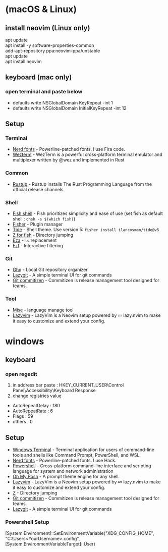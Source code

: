 # (macOS & Linux)
## install neovim (Linux only)
apt update  
apt install -y software-properties-common  
add-apt-repository ppa:neovim-ppa/unstable  
apt update  
apt install neovim  
## keyboard (mac only)
### open terminal and paste below
- defaults write NSGlobalDomain KeyRepeat -int 1
- defaults write NSGlobalDomain InitialKeyRepeat -int 12
## Setup
### Terminal
- [Nerd fonts](https://github.com/ryanoasis/nerd-fonts) - Powerline-patched fonts. I use Fira code.
- [Wezterm](https://wezfurlong.org/wezterm/) - WezTerm is a powerful cross-platform terminal emulator and multiplexer written by @wez and implemented in Rust

### Common
- [Rustup](https://www.rust-lang.org/tools/install) - Rustup installs The Rust Programming Language from the official release channels

### Shell
- [Fish shell](https://fishshell.com/) - Fish prioritizes simplicity and ease of use (set fish as default shell : `chsh -s $(which fish)`)
- [Fisher](https://github.com/jorgebucaran/fisher) - Plugin manager
- [Tide](https://github.com/IlanCosman/tide) - Shell theme. Use version 5: `fisher install ilancosman/tide@v5`
- [Z for fish](https://github.com/jethrokuan/z) - Directory jumping
- [Eza](https://github.com/eza-community/eza) - `ls` replacement
- [Fzf](https://github.com/PatrickF1/fzf.fish) - Interactive filtering

### Git
- [Ghq](https://github.com/x-motemen/ghq) - Local Git repository organizer
- [Lazygit](https://github.com/jesseduffield/lazygit) - A simple terminal UI for git commands 
- [Git commitizen](https://commitizen-tools.github.io/commitizen/) - Commitizen is release management tool designed for teams.

### Tool
- [Mise](https://github.com/jdx/mise) - language manage tool
- [Lazyvim](https://www.lazyvim.org/) - LazyVim is a Neovim setup powered by 💤 lazy.nvim to make it easy to customize and extend your config.

# windows
## keyboard
### open regedit
1. in address bar paste : HKEY_CURRENT_USER\Control Panel\Accessibility\Keyboard Response
2. change registries value
- AutoRepeatDelay : 180
- AutoRepeatRate : 6
- Flags : 59
- others : 0
## Setup
- [Windows Terminal](https://apps.microsoft.com/detail/9n0dx20hk701) - Terminal application for users of command-line tools and shells like Command Prompt, PowerShell, and WSL.
- [Nerd fonts](https://github.com/ryanoasis/nerd-fonts) - Powerline-patched fonts. I use Hack.
- [Powershell](https://learn.microsoft.com/en-us/powershell/scripting/install/installing-powershell-on-windows) - Cross-platform command-line interface and scripting language for system and network administration
- [Oh My Posh](https://ohmyposh.dev/) - A prompt theme engine for any shell.
- [Lazyvim](https://www.lazyvim.org/) - LazyVim is a Neovim setup powered by 💤 lazy.nvim to make it easy to customize and extend your config.
- [Z](https://www.powershellgallery.com/packages/z/) - Directory jumping
- [Git commitizen](https://commitizen-tools.github.io/commitizen/) - Commitizen is release management tool designed for teams.
- [Lazygit](https://github.com/jesseduffield/lazygit) - A simple terminal UI for git commands

### Powershell Setup
[System.Environment]::SetEnvironmentVariable("XDG_CONFIG_HOME", "C:\Users\<YourUsername>\.config", [System.EnvironmentVariableTarget]::User)
